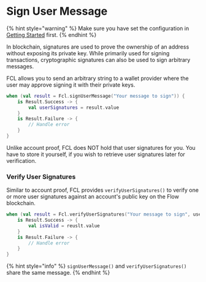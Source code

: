 # Sign User Message

{% hint style="warning" %}
Make sure you have set the configuration in [Getting Started](getting-started.md) first.
{% endhint %}

In blockchain, signatures are used to prove the ownership of an address without exposing its private key. While primarily used for signing transactions, cryptographic signatures can also be used to sign arbitrary messages.

FCL allows you to send an arbitrary string to a wallet provider where the user may approve signing it with their private keys.

```kotlin
when (val result = Fcl.signUserMessage("Your message to sign")) {
    is Result.Success -> {
        val userSignatures = result.value
    }
    is Result.Failure -> {
        // Handle error
    }
}
```

Unlike account proof, FCL does NOT hold that user signatures for you. You have to store it yourself, if you wish to retrieve user signatures later for verification.&#x20;

### Verify User Signatures

Similar to account proof, FCL provides `verifyUserSignatures()` to verify one or more user signatures against an account's public key on the Flow blockchain.

```kotlin
when (val result = Fcl.verifyUserSignatures("Your message to sign", userSignatures)) {
    is Result.Success -> {
        val isValid = reuslt.value
    }
    is Result.Failure -> {
        // Handle error 
    }
}
```

{% hint style="info" %}
`signUserMessage()` and `verifyUserSignatures()` share the same message.
{% endhint %}
